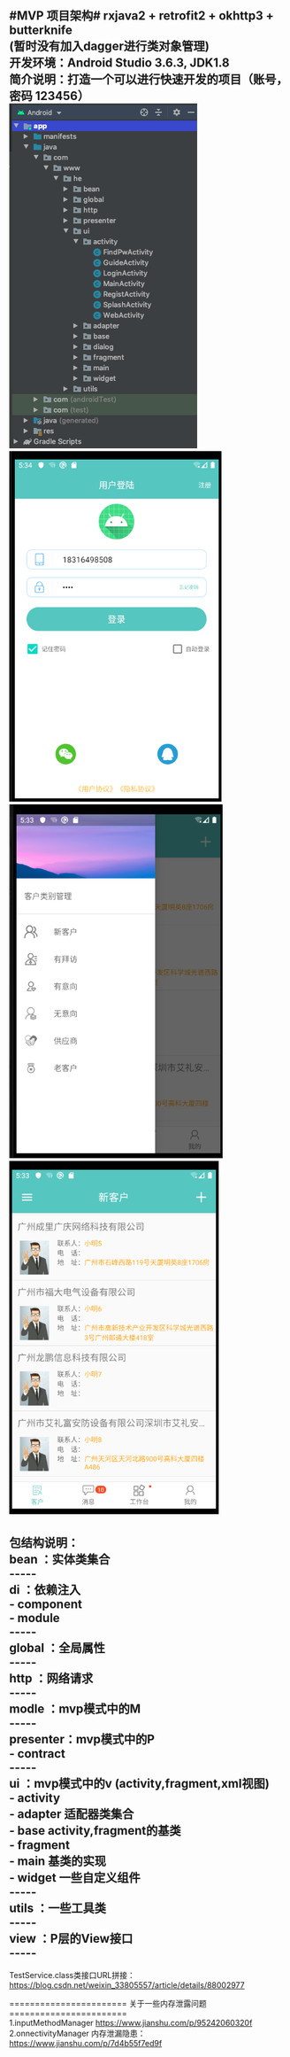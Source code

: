 #MVP 项目架构#  rxjava2 + retrofit2 + okhttp3 + butterknife  
 (暂时没有加入dagger进行类对象管理)  
开发环境：Android Studio 3.6.3, JDK1.8  
简介说明：打造一个可以进行快速开发的项目（账号，密码 123456）  
![图片0](https://github.com/HQH2017/MvpBase/blob/master/app/src/main/res/drawable-v24/read00.png)
![图片1](https://github.com/HQH2017/MvpBase/blob/master/app/src/main/res/drawable-v24/read01.png)
![图片2](https://github.com/HQH2017/MvpBase/blob/master/app/src/main/res/drawable-v24/read02.png)
![图片3](https://github.com/HQH2017/MvpBase/blob/master/app/src/main/res/drawable-v24/read03.png)
---------------------------------------------------  
包结构说明：  
bean     ：实体类集合  
            -----  
di       ：依赖注入  
            - component  
            - module  
            -----  
global   ：全局属性  
            -----  
http     ：网络请求  
            -----  
modle    ：mvp模式中的M  
            -----  
presenter：mvp模式中的P  
            - contract  
            -----  
ui       ：mvp模式中的v (activity,fragment,xml视图)  
            - activity  
            - adapter 适配器类集合  
            - base activity,fragment的基类  
            - fragment  
            - main 基类的实现  
            - widget 一些自定义组件  
            -----  
utils    ：一些工具类  
            -----  
view     ：P层的View接口  
            -----  
---------------------------------------------------  

TestService.class类接口URL拼接：https://blog.csdn.net/weixin_33805557/article/details/88002977  





======================= 关于一些内存泄露问题 =======================  
1.inputMethodManager https://www.jianshu.com/p/95242060320f  
2.onnectivityManager 内存泄漏隐患：https://www.jianshu.com/p/7d4b55f7ed9f  
